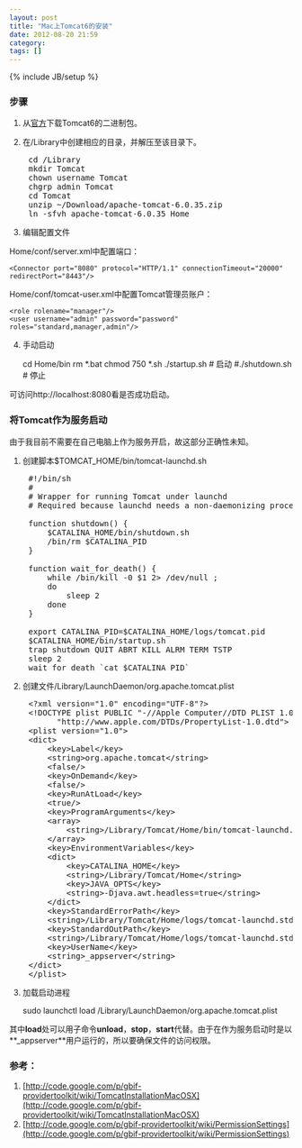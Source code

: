 ```yaml
---
layout: post
title: "Mac上Tomcat6的安装"
date: 2012-08-20 21:59
category: 
tags: []
---
```

{% include JB/setup %}

### 步骤
1. 从[官方](http://tomcat.apache.org/download-60.cgi)下载Tomcat6的二进制包。

2. 在/Library中创建相应的目录，并解压至该目录下。

<pre>
	cd /Library
	mkdir Tomcat
	chown username Tomcat
	chgrp admin Tomcat
	cd Tomcat
	unzip ~/Download/apache-tomcat-6.0.35.zip
	ln -sfvh apache-tomcat-6.0.35 Home
</pre>

3. 编辑配置文件

Home/conf/server.xml中配置端口：

	<Connector port="8080" protocol="HTTP/1.1" connectionTimeout="20000" redirectPort="8443"/>

Home/conf/tomcat-user.xml中配置Tomcat管理员账户：

	<role rolename="manager"/>
	<user username="admin" password="password" roles="standard,manager,admin"/>
	
4. 手动启动

	cd Home/bin
	rm *.bat
	chmod 750 *.sh
	./startup.sh   # 启动
	#./shutdown.sh   # 停止

可访问http://localhost:8080看是否成功启动。

### 将Tomcat作为服务启动
由于我目前不需要在自己电脑上作为服务开启，故这部分正确性未知。

1. 创建脚本$TOMCAT_HOME/bin/tomcat-launchd.sh

<pre>
	#!/bin/sh
	#
	# Wrapper for running Tomcat under launchd
	# Required because launchd needs a non-daemonizing process

	function shutdown() {
		$CATALINA_HOME/bin/shutdown.sh
		/bin/rm $CATALINA_PID
	}

	function wait_for_death() {
	    while /bin/kill -0 $1 2> /dev/null ; 
		do
			sleep 2 
		done
	}

	export CATALINA_PID=$CATALINA_HOME/logs/tomcat.pid
	$CATALINA_HOME/bin/startup.sh
	trap shutdown QUIT ABRT KILL ALRM TERM TSTP
	sleep 2
	wait_for_death `cat $CATALINA_PID`
</pre>

2. 创建文件/Library/LaunchDaemon/org.apache.tomcat.plist

<pre>
	&lt;?xml version="1.0" encoding="UTF-8"?&gt;
	&lt;!DOCTYPE plist PUBLIC "-//Apple Computer//DTD PLIST 1.0//EN" 
	      "http://www.apple.com/DTDs/PropertyList-1.0.dtd"&gt;
	&lt;plist version="1.0"&gt;
	&lt;dict&gt;
		&lt;key&gt;Label&lt;/key&gt;
		&lt;string&gt;org.apache.tomcat&lt;/string&gt;
		&lt;false/&gt;
		&lt;key&gt;OnDemand&lt;/key&gt;
		&lt;false/&gt;
		&lt;key&gt;RunAtLoad&lt;/key&gt;
		&lt;true/&gt;
		&lt;key&gt;ProgramArguments&lt;/key&gt;
		&lt;array&gt;
			&lt;string&gt;/Library/Tomcat/Home/bin/tomcat-launchd.sh&lt;/string&gt;
		&lt;/array&gt;
		&lt;key&gt;EnvironmentVariables&lt;/key&gt;
		&lt;dict&gt;
			&lt;key&gt;CATALINA_HOME&lt;/key&gt;
			&lt;string&gt;/Library/Tomcat/Home&lt;/string&gt;
			&lt;key&gt;JAVA_OPTS&lt;/key&gt;
			&lt;string&gt;-Djava.awt.headless=true&lt;/string&gt;
		&lt;/dict&gt;
		&lt;key&gt;StandardErrorPath&lt;/key&gt;
		&lt;string&gt;/Library/Tomcat/Home/logs/tomcat-launchd.stderr&lt;/string&gt;
		&lt;key&gt;StandardOutPath&lt;/key&gt;
		&lt;string&gt;/Library/Tomcat/Home/logs/tomcat-launchd.stdout&lt;/string&gt;
		&lt;key&gt;UserName&lt;/key&gt;
		&lt;string&gt;_appserver&lt;/string&gt;
	&lt;/dict&gt;
	&lt;/plist&gt;
</pre>

3. 加载启动进程

	sudo launchctl load /Library/LaunchDaemon/org.apache.tomcat.plist

其中**load**处可以用子命令**unload**，**stop**，**start**代替。由于在作为服务启动时是以**\_appserver**用户运行的，所以要确保文件的访问权限。

### 参考：
1. [http://code.google.com/p/gbif-providertoolkit/wiki/TomcatInstallationMacOSX](http://code.google.com/p/gbif-providertoolkit/wiki/TomcatInstallationMacOSX)
2. [http://code.google.com/p/gbif-providertoolkit/wiki/PermissionSettings](http://code.google.com/p/gbif-providertoolkit/wiki/PermissionSettings)

